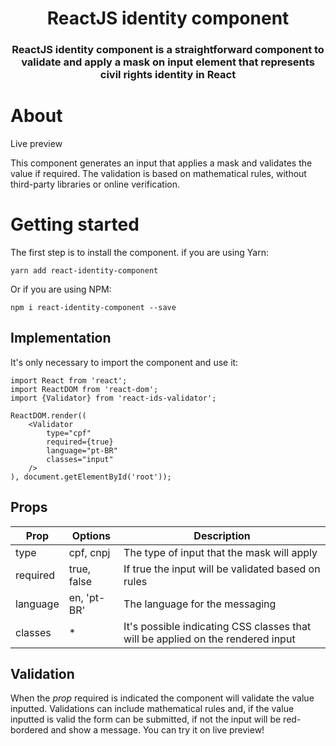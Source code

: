 <h1 align="center">ReactJS identity component</h1>
<h3 align="center"><b>ReactJS identity component</b> is a straightforward component to validate and apply a mask on input element that represents civil rights identity in React</h3>

# About
Live preview

This component generates an input that applies a mask and validates the value if required. The validation is based on mathematical rules, without third-party libraries or online verification.

# Getting started
The first step is to install the component. if you are using Yarn:

    yarn add react-identity-component

Or if you are using NPM:

    npm i react-identity-component --save

## Implementation

It's only necessary to import the component and use it:

    import React from 'react';
    import ReactDOM from 'react-dom';
    import {Validator} from 'react-ids-validator';

    ReactDOM.render((
        <Validator
            type="cpf"
            required={true}
            language="pt-BR"
            classes="input"
        />
    ), document.getElementById('root'));

## Props

| Prop  | Options | Description
| ------------- | ------------- | -------------
| type  | cpf, cnpj  | The type of input that the mask will apply
| required  | true, false  | If true the input will be validated based on rules
| language  | en, 'pt-BR'  | The language for the messaging
| classes  | *  | It's possible indicating CSS classes that will be applied on the rendered input

## Validation

When the *prop* required is indicated the component will validate the value inputted. Validations can include mathematical rules and, if the value inputted is valid the form can be submitted, if not the input will be red-bordered and show a message. You can try it on live preview!